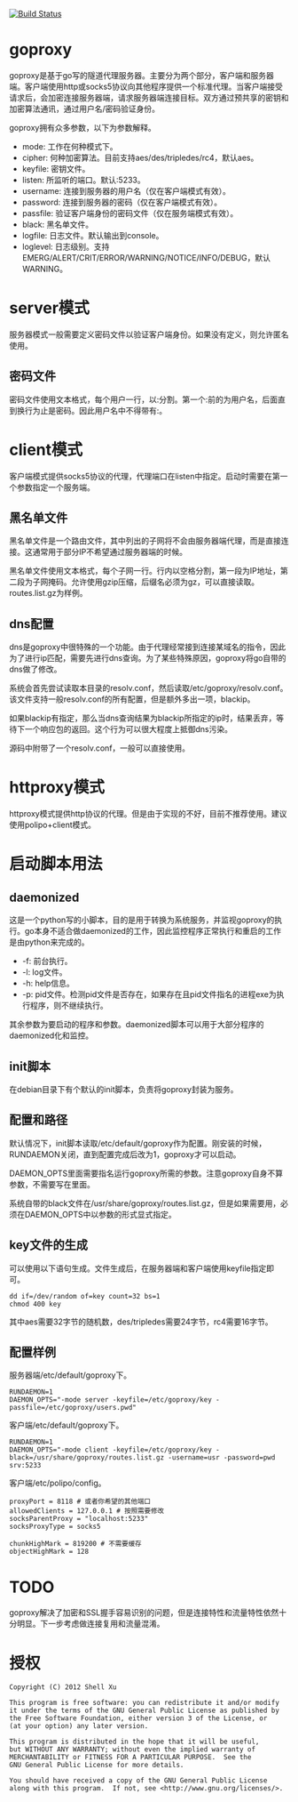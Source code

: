 [![Build Status](https://travis-ci.org/shell909090/goproxy.png?branch=master)](https://travis-ci.org/shell909090/goproxy)

# goproxy #

goproxy是基于go写的隧道代理服务器。主要分为两个部分，客户端和服务器端。客户端使用http或socks5协议向其他程序提供一个标准代理。当客户端接受请求后，会加密连接服务器端，请求服务器端连接目标。双方通过预共享的密钥和加密算法通讯，通过用户名/密码验证身份。

goproxy拥有众多参数，以下为参数解释。

* mode: 工作在何种模式下。
* cipher: 何种加密算法。目前支持aes/des/tripledes/rc4，默认aes。
* keyfile: 密钥文件。
* listen: 所监听的端口。默认:5233。
* username: 连接到服务器的用户名（仅在客户端模式有效）。
* password: 连接到服务器的密码（仅在客户端模式有效）。
* passfile: 验证客户端身份的密码文件（仅在服务端模式有效）。
* black: 黑名单文件。
* logfile: 日志文件。默认输出到console。
* loglevel: 日志级别。支持EMERG/ALERT/CRIT/ERROR/WARNING/NOTICE/INFO/DEBUG，默认WARNING。

# server模式 #

服务器模式一般需要定义密码文件以验证客户端身份。如果没有定义，则允许匿名使用。

## 密码文件 ##

密码文件使用文本格式，每个用户一行，以:分割。第一个:前的为用户名，后面直到换行为止是密码。因此用户名中不得带有:。

# client模式 #

客户端模式提供socks5协议的代理，代理端口在listen中指定。启动时需要在第一个参数指定一个服务端。

## 黑名单文件 ##

黑名单文件是一个路由文件，其中列出的子网将不会由服务器端代理，而是直接连接。这通常用于部分IP不希望通过服务器端的时候。

黑名单文件使用文本格式，每个子网一行。行内以空格分割，第一段为IP地址，第二段为子网掩码。允许使用gzip压缩，后缀名必须为gz，可以直接读取。routes.list.gz为样例。

## dns配置 ##

dns是goproxy中很特殊的一个功能。由于代理经常接到连接某域名的指令，因此为了进行ip匹配，需要先进行dns查询。为了某些特殊原因，goproxy将go自带的dns做了修改。

系统会首先尝试读取本目录的resolv.conf，然后读取/etc/goproxy/resolv.conf。该文件支持一般resolv.conf的所有配置，但是额外多出一项，blackip。

如果blackip有指定，那么当dns查询结果为blackip所指定的ip时，结果丢弃，等待下一个响应包的返回。这个行为可以很大程度上抵御dns污染。

源码中附带了一个resolv.conf，一般可以直接使用。

# httproxy模式 #

httproxy模式提供http协议的代理。但是由于实现的不好，目前不推荐使用。建议使用polipo+client模式。

# 启动脚本用法 #

## daemonized ##

这是一个python写的小脚本，目的是用于转换为系统服务，并监视goproxy的执行。go本身不适合做daemonized的工作，因此监控程序正常执行和重启的工作是由python来完成的。

* -f: 前台执行。
* -l: log文件。
* -h: help信息。
* -p: pid文件。检测pid文件是否存在，如果存在且pid文件指名的进程exe为执行程序，则不继续执行。

其余参数为要启动的程序和参数。daemonized脚本可以用于大部分程序的daemonized化和监控。

## init脚本 ##

在debian目录下有个默认的init脚本，负责将goproxy封装为服务。

## 配置和路径 ##

默认情况下，init脚本读取/etc/default/goproxy作为配置。刚安装的时候，RUNDAEMON关闭，直到配置完成后改为1，goproxy才可以启动。

DAEMON_OPTS里面需要指名运行goproxy所需的参数。注意goproxy自身不算参数，不需要写在里面。

系统自带的black文件在/usr/share/goproxy/routes.list.gz，但是如果需要用，必须在DAEMON_OPTS中以参数的形式显式指定。

## key文件的生成 ##

可以使用以下语句生成。文件生成后，在服务器端和客户端使用keyfile指定即可。

	dd if=/dev/random of=key count=32 bs=1
	chmod 400 key

其中aes需要32字节的随机数，des/tripledes需要24字节，rc4需要16字节。

## 配置样例 ##

服务器端/etc/default/goproxy下。

	RUNDAEMON=1
	DAEMON_OPTS="-mode server -keyfile=/etc/goproxy/key -passfile=/etc/goproxy/users.pwd"

客户端/etc/default/goproxy下。

	RUNDAEMON=1
	DAEMON_OPTS="-mode client -keyfile=/etc/goproxy/key -black=/usr/share/goproxy/routes.list.gz -username=usr -password=pwd srv:5233

客户端/etc/polipo/config。

	proxyPort = 8118 # 或者你希望的其他端口
	allowedClients = 127.0.0.1 # 按照需要修改
	socksParentProxy = "localhost:5233"
	socksProxyType = socks5

	chunkHighMark = 819200 # 不需要缓存
	objectHighMark = 128

# TODO #

goproxy解决了加密和SSL握手容易识别的问题，但是连接特性和流量特性依然十分明显。下一步考虑做连接复用和流量混淆。

# 授权 #

    Copyright (C) 2012 Shell Xu

    This program is free software: you can redistribute it and/or modify
    it under the terms of the GNU General Public License as published by
    the Free Software Foundation, either version 3 of the License, or
    (at your option) any later version.

    This program is distributed in the hope that it will be useful,
    but WITHOUT ANY WARRANTY; without even the implied warranty of
    MERCHANTABILITY or FITNESS FOR A PARTICULAR PURPOSE.  See the
    GNU General Public License for more details.

    You should have received a copy of the GNU General Public License
    along with this program.  If not, see <http://www.gnu.org/licenses/>.
